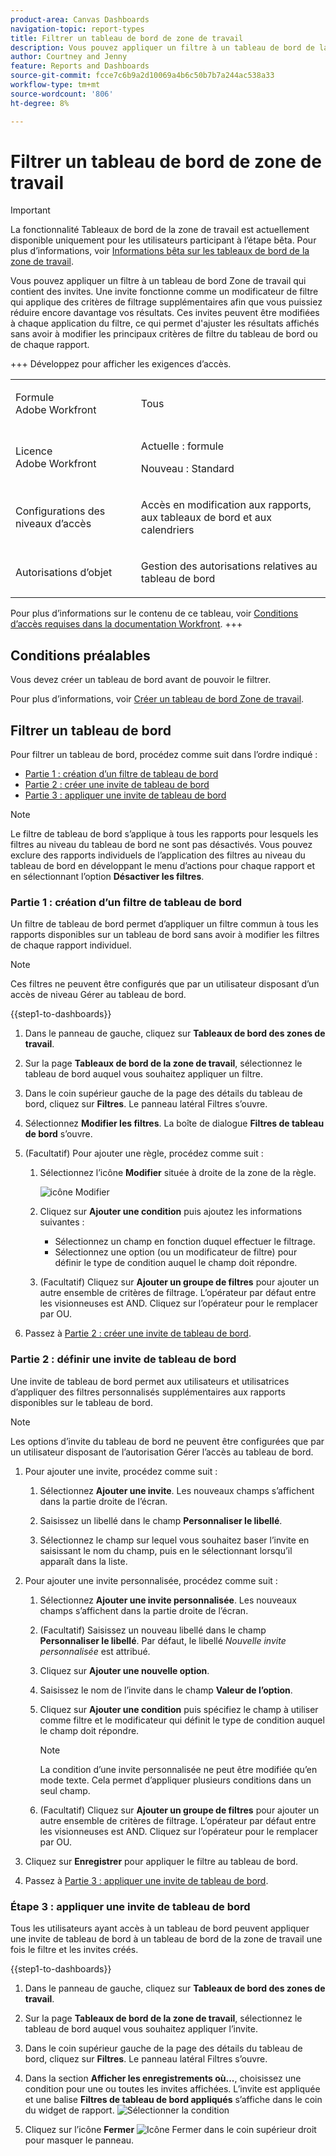 ```yaml
---
product-area: Canvas Dashboards
navigation-topic: report-types
title: Filtrer un tableau de bord de zone de travail
description: Vous pouvez appliquer un filtre à un tableau de bord de la zone de travail après sa création.
author: Courtney and Jenny
feature: Reports and Dashboards
source-git-commit: fcce7c6b9a2d10069a4b6c50b7b7a244ac538a33
workflow-type: tm+mt
source-wordcount: '806'
ht-degree: 8%

---
```


# Filtrer un tableau de bord de zone de travail

>[!IMPORTANT]
>
>La fonctionnalité Tableaux de bord de la zone de travail est actuellement disponible uniquement pour les utilisateurs participant à l’étape bêta. Pour plus d’informations, voir [Informations bêta sur les tableaux de bord de la zone de travail](/help/quicksilver/product-announcements/betas/canvas-dashboards-beta/canvas-dashboards-beta-information.md).

Vous pouvez appliquer un filtre à un tableau de bord Zone de travail qui contient des invites. Une invite fonctionne comme un modificateur de filtre qui applique des critères de filtrage supplémentaires afin que vous puissiez réduire encore davantage vos résultats. Ces invites peuvent être modifiées à chaque application du filtre, ce qui permet d&#39;ajuster les résultats affichés sans avoir à modifier les principaux critères de filtre du tableau de bord ou de chaque rapport.

+++ Développez pour afficher les exigences d’accès. 

<table style="table-layout:auto"> 
<col> 
</col> 
<col> 
</col> 
<tbody> 
<tr> 
   <td role="rowheader"><p>Formule Adobe Workfront</p></td> 
   <td> 
<p>Tous </p> 
   </td> 
<tr> 
 <tr> 
   <td role="rowheader"><p>Licence Adobe Workfront</p></td> 
   <td> 
<p>Actuelle : formule </p> 
<p>Nouveau : Standard</p> 
   </td> 
   </tr> 
  </tr> 
  <tr> 
   <td role="rowheader"><p>Configurations des niveaux d’accès</p></td> 
   <td><p>Accès en modification aux rapports, aux tableaux de bord et aux calendriers</p>
  </td> 
  </tr> 
    </tr>  
        <tr> 
   <td role="rowheader"><p>Autorisations d’objet</p></td> 
   <td><p>Gestion des autorisations relatives au tableau de bord</p>
  </td> 
  </tr> 
</tbody> 
</table>

Pour plus d’informations sur le contenu de ce tableau, voir [Conditions d’accès requises dans la documentation Workfront](/help/quicksilver/administration-and-setup/add-users/access-levels-and-object-permissions/access-level-requirements-in-documentation.md).
+++

## Conditions préalables

Vous devez créer un tableau de bord avant de pouvoir le filtrer.

Pour plus d’informations, voir [Créer un tableau de bord Zone de travail](/help/quicksilver/reports-and-dashboards/canvas-dashboards/create-dashboards/create-dashboards.md).

## Filtrer un tableau de bord

Pour filtrer un tableau de bord, procédez comme suit dans l’ordre indiqué :

* [Partie 1 : création d’un filtre de tableau de bord](#part-1-create-a-dashboard-filter)
* [Partie 2 : créer une invite de tableau de bord](#part-2-define-a-dashboard-prompt)
* [Partie 3 : appliquer une invite de tableau de bord](#step-3-apply-a-dashboard-prompt)

>[!NOTE]
>
>Le filtre de tableau de bord s’applique à tous les rapports pour lesquels les filtres au niveau du tableau de bord ne sont pas désactivés.  Vous pouvez exclure des rapports individuels de l’application des filtres au niveau du tableau de bord en développant le menu d’actions pour chaque rapport et en sélectionnant l’option **Désactiver les filtres**.


### Partie 1 : création d’un filtre de tableau de bord

Un filtre de tableau de bord permet d’appliquer un filtre commun à tous les rapports disponibles sur un tableau de bord sans avoir à modifier les filtres de chaque rapport individuel.

>[!NOTE]
>
>Ces filtres ne peuvent être configurés que par un utilisateur disposant d’un accès de niveau Gérer au tableau de bord.


{{step1-to-dashboards}}

1. Dans le panneau de gauche, cliquez sur **Tableaux de bord des zones de travail**.

1. Sur la page **Tableaux de bord de la zone de travail**, sélectionnez le tableau de bord auquel vous souhaitez appliquer un filtre.

1. Dans le coin supérieur gauche de la page des détails du tableau de bord, cliquez sur **Filtres**. Le panneau latéral Filtres s’ouvre.

1. Sélectionnez **Modifier les filtres**. La boîte de dialogue **Filtres de tableau de bord** s’ouvre.

1. (Facultatif) Pour ajouter une règle, procédez comme suit :

   1. Sélectionnez l’icône **Modifier** située à droite de la zone de la règle.

      ![icône Modifier](assets/edit-icon.png)

   1. Cliquez sur **Ajouter une condition** puis ajoutez les informations suivantes :
      * Sélectionnez un champ en fonction duquel effectuer le filtrage.
      * Sélectionnez une option (ou un modificateur de filtre) pour définir le type de condition auquel le champ doit répondre.

   1. (Facultatif) Cliquez sur **Ajouter un groupe de filtres** pour ajouter un autre ensemble de critères de filtrage. L’opérateur par défaut entre les visionneuses est AND. Cliquez sur l’opérateur pour le remplacer par OU.

1. Passez à [Partie 2 : créer une invite de tableau de bord](#part-2-define-a-dashboard-prompt).


### Partie 2 : définir une invite de tableau de bord

Une invite de tableau de bord permet aux utilisateurs et utilisatrices d’appliquer des filtres personnalisés supplémentaires aux rapports disponibles sur le tableau de bord.

>[!NOTE]
>
>Les options d’invite du tableau de bord ne peuvent être configurées que par un utilisateur disposant de l’autorisation Gérer l’accès au tableau de bord.

1. Pour ajouter une invite, procédez comme suit :

   1. Sélectionnez **Ajouter une invite**. Les nouveaux champs s’affichent dans la partie droite de l’écran.

   1. Saisissez un libellé dans le champ **Personnaliser le libellé**.

   1. Sélectionnez le champ sur lequel vous souhaitez baser l’invite en saisissant le nom du champ, puis en le sélectionnant lorsqu’il apparaît dans la liste. 

1. Pour ajouter une invite personnalisée, procédez comme suit :

   1. Sélectionnez **Ajouter une invite personnalisée**. Les nouveaux champs s’affichent dans la partie droite de l’écran.

   1. (Facultatif) Saisissez un nouveau libellé dans le champ **Personnaliser le libellé**. Par défaut, le libellé *Nouvelle invite personnalisée* est attribué.

   1. Cliquez sur **Ajouter une nouvelle option**.

   1. Saisissez le nom de l’invite dans le champ **Valeur de l’option**.

   1. Cliquez sur **Ajouter une condition** puis spécifiez le champ à utiliser comme filtre et le modificateur qui définit le type de condition auquel le champ doit répondre.

      >[!NOTE]
      >
      >La condition d’une invite personnalisée ne peut être modifiée qu’en mode texte. Cela permet d’appliquer plusieurs conditions dans un seul champ.


   1. (Facultatif) Cliquez sur **Ajouter un groupe de filtres** pour ajouter un autre ensemble de critères de filtrage. L’opérateur par défaut entre les visionneuses est AND. Cliquez sur l’opérateur pour le remplacer par OU.

1. Cliquez sur **Enregistrer** pour appliquer le filtre au tableau de bord.

1. Passez à [Partie 3 : appliquer une invite de tableau de bord](#step-3-apply-a-dashboard-prompt).

### Étape 3 : appliquer une invite de tableau de bord

Tous les utilisateurs ayant accès à un tableau de bord peuvent appliquer une invite de tableau de bord à un tableau de bord de la zone de travail une fois le filtre et les invites créés.

{{step1-to-dashboards}}

1. Dans le panneau de gauche, cliquez sur **Tableaux de bord des zones de travail**.

1. Sur la page **Tableaux de bord de la zone de travail**, sélectionnez le tableau de bord auquel vous souhaitez appliquer l’invite.

1. Dans le coin supérieur gauche de la page des détails du tableau de bord, cliquez sur **Filtres**. Le panneau latéral Filtres s’ouvre.

1. Dans la section **Afficher les enregistrements où...**, choisissez une condition pour une ou toutes les invites affichées. L’invite est appliquée et une balise **Filtres de tableau de bord appliqués** s’affiche dans le coin du widget de rapport.
   ![Sélectionner la condition](assets/prompts-list.png)

1. Cliquez sur l’icône **Fermer** ![Icône Fermer](assets/close-icon.png) dans le coin supérieur droit pour masquer le panneau.
